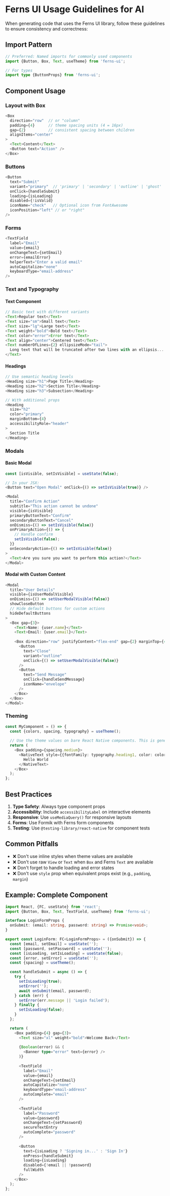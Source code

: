 # Ferns UI Usage Guidelines for AI

When generating code that uses the Ferns UI library, follow these guidelines to ensure consistency and correctness:

## Import Pattern

```typescript
// Preferred: Named imports for commonly used components
import {Button, Box, Text, useTheme} from 'ferns-ui';

// For types
import type {ButtonProps} from 'ferns-ui';
```

## Component Usage

### Layout with Box
```typescript
<Box 
  direction="row"  // or "column"
  padding={4}      // theme spacing units (4 = 16px)
  gap={2}          // consistent spacing between children
  alignItems="center"
>
  <Text>Content</Text>
  <Button text="Action" />
</Box>
```

### Buttons
```typescript
<Button
  text="Submit"
  variant="primary"  // 'primary' | 'secondary' | 'outline' | 'ghost'
  onClick={handleSubmit}
  loading={isLoading}
  disabled={!isValid}
  iconName="check"   // Optional icon from FontAwesome
  iconPosition="left" // or "right"
/>
```

### Forms
```typescript
<TextField
  label="Email"
  value={email}
  onChangeText={setEmail}
  error={emailError}
  helperText="Enter a valid email"
  autoCapitalize="none"
  keyboardType="email-address"
/>
```

### Text and Typography

#### Text Component
```typescript
// Basic text with different variants
<Text>Regular text</Text>
<Text size="sm">Small text</Text>
<Text size="lg">Large text</Text>
<Text weight="bold">Bold text</Text>
<Text color="error">Error text</Text>
<Text align="center">Centered text</Text>
<Text numberOfLines={2} ellipsizeMode="tail">
  Long text that will be truncated after two lines with an ellipsis...
</Text>
```

#### Headings
```typescript
// Use semantic heading levels
<Heading size="h1">Page Title</Heading>
<Heading size="h2">Section Title</Heading>
<Heading size="h3">Subsection</Heading>

// With additional props
<Heading 
  size="h2"
  color="primary"
  marginBottom={4}
  accessibilityRole="header"
>
  Section Title
</Heading>
```

### Modals

#### Basic Modal
```typescript
const [isVisible, setIsVisible] = useState(false);

// In your JSX:
<Button text="Open Modal" onClick={() => setIsVisible(true)} />

<Modal
  title="Confirm Action"
  subtitle="This action cannot be undone"
  visible={isVisible}
  primaryButtonText="Confirm"
  secondaryButtonText="Cancel"
  onDismiss={() => setIsVisible(false)}
  onPrimaryAction={() => {
    // Handle confirm
    setIsVisible(false);
  }}
  onSecondaryAction={() => setIsVisible(false)}
>
  <Text>Are you sure you want to perform this action?</Text>
</Modal>
```

#### Modal with Custom Content
```typescript
<Modal
  title="User Details"
  visible={isUserModalVisible}
  onDismiss={() => setUserModalVisible(false)}
  showCloseButton
  // Hide default buttons for custom actions
  hideDefaultButtons
>
  <Box gap={3}>
    <Text>Name: {user.name}</Text>
    <Text>Email: {user.email}</Text>
    
    <Box direction="row" justifyContent="flex-end" gap={2} marginTop={4}>
      <Button 
        text="Close" 
        variant="outline" 
        onClick={() => setUserModalVisible(false)} 
      />
      <Button 
        text="Send Message" 
        onClick={handleSendMessage}
        iconName="envelope"
      />
    </Box>
  </Box>
</Modal>
```

### Theming
```typescript
const MyComponent = () => {
  const {colors, spacing, typography} = useTheme();
  
  // Use the theme values on bare React Native components. This is generally avoided if possible.
  return (
    <Box padding={spacing.medium}>
      <NativeText style={{fontFamily: typography.heading1, color: colors.primary}}>
        Hello World
      </NativeText>
    </Box>
  );
};
```

## Best Practices

1. **Type Safety**: Always type component props
2. **Accessibility**: Include `accessibilityLabel` on interactive elements
3. **Responsive**: Use `useMediaQuery()` for responsive layouts
4. **Forms**: Use Formik with Ferns form components
5. **Testing**: Use `@testing-library/react-native` for component tests

## Common Pitfalls

- ❌ Don't use inline styles when theme values are available
- ❌ Don't use raw `View` or `Text` when `Box` and Ferns `Text` are available
- ❌ Don't forget to handle loading and error states
- ❌ Don't use `style` prop when equivalent props exist (e.g., `padding`, `margin`)

## Example: Complete Component

```typescript
import React, {FC, useState} from 'react';
import {Button, Box, Text, TextField, useTheme} from 'ferns-ui';

interface LoginFormProps {
  onSubmit: (email: string, password: string) => Promise<void>;
}

export const LoginForm: FC<LoginFormProps> = ({onSubmit}) => {
  const [email, setEmail] = useState('');
  const [password, setPassword] = useState('');
  const [isLoading, setIsLoading] = useState(false);
  const [error, setError] = useState('');
  const {spacing} = useTheme();

  const handleSubmit = async () => {
    try {
      setIsLoading(true);
      setError('');
      await onSubmit(email, password);
    } catch (err) {
      setError(err.message || 'Login failed');
    } finally {
      setIsLoading(false);
    }
  };

  return (
    <Box padding={4} gap={3}>
      <Text size="xl" weight="bold">Welcome Back</Text>
      
      {Boolean(error) && (
        <Banner type="error" text={error} />
      )}
      
      <TextField
        label="Email"
        value={email}
        onChangeText={setEmail}
        autoCapitalize="none"
        keyboardType="email-address"
        autoComplete="email"
      />
      
      <TextField
        label="Password"
        value={password}
        onChangeText={setPassword}
        secureTextEntry
        autoComplete="password"
      />
      
      <Button
        text={isLoading ? 'Signing in...' : 'Sign In'}
        onPress={handleSubmit}
        loading={isLoading}
        disabled={!email || !password}
        fullWidth
      />
    </Box>
  );
};
```
